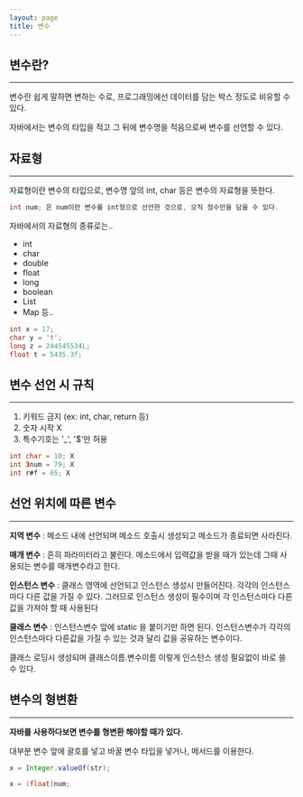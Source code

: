 ```yaml
---
layout: page
title: 변수
---
```


## **변수란?**

---

변수란 쉽게 말하면 변하는 수로, 프로그래밍에선 데이터를 담는 박스 정도로 비유할 수 있다.

자바에서는 변수의 타입을 적고 그 뒤에 변수명을 적음으로써 변수를 선언할 수 있다.

## **자료형**

---

자료형이란 변수의 타입으로, 변수명 앞의 int, char 등은 변수의 자료형을 뜻한다.

```java
int num; 은 num이란 변수를 int형으로 선언한 것으로, 오직 정수만을 담을 수 있다.
```

자바에서의 자료형의 종류로는..

- int
- char
- double
- float
- long
- boolean
- List
- Map 등..

```java
int x = 17;
char y = 't';
long z = 244545534L;
float t = 5435.3f;
```

## **변수 선언 시 규칙**

---

1. 키워드 금지 (ex: int, char, return 등)
2. 숫자 시작 X
3. 특수기호는 '\_', '$'만 허용

```java
int char = 10; X
int 3num = 79; X
int r#f = 65; X
```

## **선언 위치에 따른 변수**

---

**지역 변수** : 메소드 내에 선언되며 메소드 호출시 생성되고 메소드가 종료되면 사라진다.

**매개 변수** : 흔히 파라미터라고 불린다. 메소드에서 입력값을 받을 때가 있는데 그때 사용되는 변수를 매개변수라고 한다.

**인스턴스 변수** : 클래스 영역에 선언되고 인스턴스 생성시 만들어진다. 각각의 인스턴스마다 다른 값을 가질 수 있다.
그러므로 인스턴스 생성이 필수이며 각 인스턴스마다 다른 값을 가져야 할 때 사용된다

**클래스 변수** : 인스턴스변수 앞에 static 을 붙이기만 하면 된다. 인스턴스변수가 각각의 인스턴스마다 다른값을 가질 수 있는 것과 달리 값을 공유하는 변수이다.

클래스 로딩시 생성되며 클래스이름.변수이름 이렇게 인스턴스 생성 필요없이 바로 쓸 수 있다.

## **변수의 형변환**

---

**자바를 사용하다보면 변수를 형변환 해야할 때가 있다.**

대부분 변수 앞에 괄호를 넣고 바꿀 변수 타입을 넣거나,
메서드를 이용한다.

```java
x = Integer.valueOf(str);
```

```java
x = (float)num;
```
